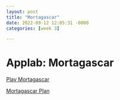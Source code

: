 ```yaml
---
layout: post
title: "Mortagascar"
date: 2022-09-12 12:05:31 -0000
categories: [week 3]

---
```


# Applab: Mortagascar

[Play Mortagascar](https://studio.code.org/projects/applab/S4fMWIVcCp7dplAW3nTbS_6kNDZkIfq64TjAhqS0H_I)

[Mortagascar Plan](https://nope1013.github.io/firstrepo/2022/09/11/AppLab-Plan.html)
